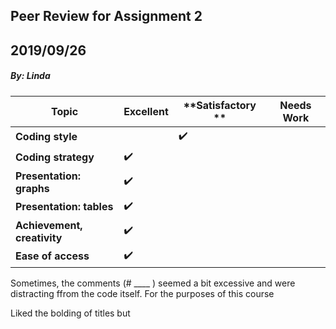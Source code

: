 ## **Peer Review for Assignment 2**  
## 2019/09/26

##### By: Linda


|Topic                       |  **Excellent**     | **Satisfactory **  | **Needs Work**     |
-----------------------------|--------------------|--------------------|--------------------|
|**Coding style**            |                    |:heavy_check_mark:  |                    |
|**Coding strategy**         | :heavy_check_mark: |                    |                    |
|**Presentation: graphs**                         | :heavy_check_mark: |                    |
|**Presentation: tables**    | :heavy_check_mark: |                    |                    |
|**Achievement, creativity** | :heavy_check_mark: |                    |                    |     
|**Ease of access**          | :heavy_check_mark: |                    |                    |


Sometimes, the comments (# ____ ) seemed a bit excessive and were distracting ffrom the code itself. For the purposes of this course 

Liked the bolding of titles but 